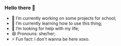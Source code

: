 ### Hello there 👋
- 🔭 I’m currently working on some projects for school;
- 🌱 I’m currently learning how to use this thing;
- 🤔 I’m looking for help with my life;
- 😄 Pronouns: she/her;
- ⚡ Fun fact: i don't wanna be here xoxo.

